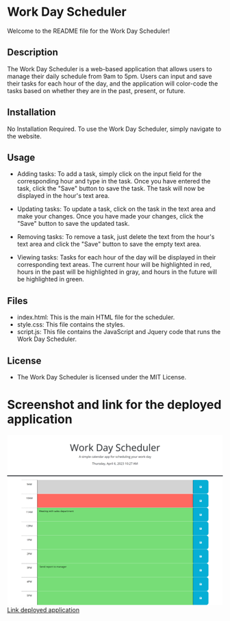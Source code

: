 # Work Day Scheduler
Welcome to the README file for the Work Day Scheduler!

## Description
The Work Day Scheduler is a web-based application that allows users to manage their daily schedule from 9am to 5pm. Users can input and save their tasks for each hour of the day, and the application will color-code the tasks based on whether they are in the past, present, or future.

## Installation
No Installation Required. To use the Work Day Scheduler, simply navigate to the website.

## Usage
- Adding tasks: To add a task, simply click on the input field for the corresponding hour and type in the task. Once you have entered the task, click the "Save" button to save the task. The task will now be displayed in the hour's text area.

- Updating tasks: To update a task, click on the task in the text area and make your changes. Once you have made your changes, click the "Save" button to save the updated task.

- Removing tasks: To remove a task, just delete the text from the hour's text area and click the "Save" button to save the empty text area.

- Viewing tasks: Tasks for each hour of the day will be displayed in their corresponding text areas. The current hour will be highlighted in red, hours in the past will be highlighted in gray, and hours in the future will be highlighted in green.


## Files
- index.html: This is the main HTML file for the scheduler.
- style.css: This file contains the styles.
- script.js: This file contains the JavaScript and Jquery code that runs the Work Day Scheduler.

## License
- The Work Day Scheduler is licensed under the MIT License.

# Screenshot and link for the deployed application
![Screenshot of deployed application](./assets/screenshot.png)
[Link deployed application](https://elisamarchete.github.io/work-day-scheduler/)

